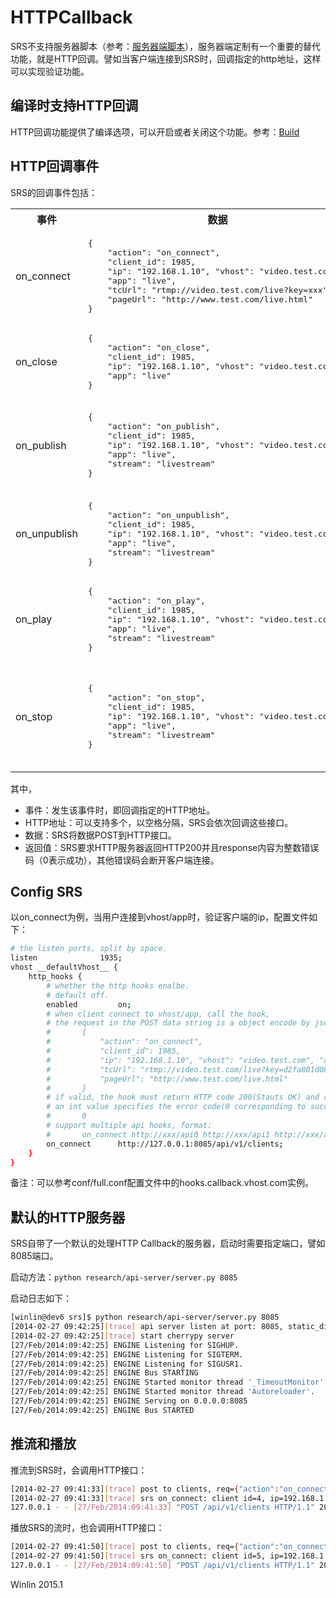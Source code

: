 # HTTPCallback

SRS不支持服务器脚本（参考：[服务器端脚本](https://github.com/winlinvip/simple-rtmp-server/wiki/v1_CN_ServerSideScript)），服务器端定制有一个重要的替代功能，就是HTTP回调。譬如当客户端连接到SRS时，回调指定的http地址，这样可以实现验证功能。

## 编译时支持HTTP回调

HTTP回调功能提供了编译选项，可以开启或者关闭这个功能。参考：[Build](https://github.com/winlinvip/simple-rtmp-server/wiki/v1_CN_Build)

## HTTP回调事件

SRS的回调事件包括：

<table>
<tr>
<th>事件</th><th>数据</th><th>说明</th>
</tr>
<tr>
<td>on_connect</td>
<td>
<pre>
{
    "action": "on_connect",
    "client_id": 1985,
    "ip": "192.168.1.10", "vhost": "video.test.com", 
    "app": "live",
    "tcUrl": "rtmp://video.test.com/live?key=xxx",
    "pageUrl": "http://www.test.com/live.html"
}
</pre>
</td>
<td>当客户端连接到指定的vhost和app时</td>
</tr>
<tr>
<td>on_close</td>
<td>
<pre>
{
    "action": "on_close",
    "client_id": 1985,
    "ip": "192.168.1.10", "vhost": "video.test.com", 
    "app": "live"
}
</pre>
</td>
<td>当客户端关闭连接，或者SRS主动关闭连接时</td>
</tr>
<tr>
<td>on_publish</td>
<td>
<pre>
{
    "action": "on_publish",
    "client_id": 1985,
    "ip": "192.168.1.10", "vhost": "video.test.com", 
    "app": "live",
    "stream": "livestream"
}
</pre>
</td>
<td>当客户端发布流时，譬如flash/FMLE方式推流到服务器</td>
</tr>
<tr>
<td>on_unpublish</td>
<td>
<pre>
{
    "action": "on_unpublish",
    "client_id": 1985,
    "ip": "192.168.1.10", "vhost": "video.test.com", 
    "app": "live",
    "stream": "livestream"
}
</pre>
</td>
<td>当客户端停止发布流时</td>
</tr>
<tr>
<td>on_play</td>
<td>
<pre>
{
    "action": "on_play",
    "client_id": 1985,
    "ip": "192.168.1.10", "vhost": "video.test.com", 
    "app": "live",
    "stream": "livestream"
}
</pre>
</td>
<td>当客户端开始播放流时</td>
</tr>
<tr>
<td>on_stop</td>
<td>
<pre>
{
    "action": "on_stop",
    "client_id": 1985,
    "ip": "192.168.1.10", "vhost": "video.test.com", 
    "app": "live",
    "stream": "livestream"
}
</pre>
</td>
<td>当客户端停止播放时。备注：停止播放可能不会关闭连接，还能再继续播放。</td>
</tr>
</table>

其中，
* 事件：发生该事件时，即回调指定的HTTP地址。
* HTTP地址：可以支持多个，以空格分隔，SRS会依次回调这些接口。
* 数据：SRS将数据POST到HTTP接口。
* 返回值：SRS要求HTTP服务器返回HTTP200并且response内容为整数错误码（0表示成功），其他错误码会断开客户端连接。

## Config SRS

以on_connect为例，当用户连接到vhost/app时，验证客户端的ip，配置文件如下：

```bash
# the listen ports, split by space.
listen              1935;
vhost __defaultVhost__ {
    http_hooks {
        # whether the http hooks enalbe.
        # default off.
        enabled         on;
        # when client connect to vhost/app, call the hook,
        # the request in the POST data string is a object encode by json:
        #       {
        #           "action": "on_connect",
        #           "client_id": 1985,
        #           "ip": "192.168.1.10", "vhost": "video.test.com", "app": "live",
        #           "tcUrl": "rtmp://video.test.com/live?key=d2fa801d08e3f90ed1e1670e6e52651a",
        #           "pageUrl": "http://www.test.com/live.html"
        #       }
        # if valid, the hook must return HTTP code 200(Stauts OK) and response
        # an int value specifies the error code(0 corresponding to success):
        #       0
        # support multiple api hooks, format:
        #       on_connect http://xxx/api0 http://xxx/api1 http://xxx/apiN
        on_connect      http://127.0.0.1:8085/api/v1/clients;
    }
}
```

备注：可以参考conf/full.conf配置文件中的hooks.callback.vhost.com实例。

## 默认的HTTP服务器

SRS自带了一个默认的处理HTTP Callback的服务器，启动时需要指定端口，譬如8085端口。

启动方法：`python research/api-server/server.py 8085`

启动日志如下：

```bash
[winlin@dev6 srs]$ python research/api-server/server.py 8085
[2014-02-27 09:42:25][trace] api server listen at port: 8085, static_dir: /home/winlin/git/simple-rtmp-server/trunk/research/api-server/static-dir
[2014-02-27 09:42:25][trace] start cherrypy server
[27/Feb/2014:09:42:25] ENGINE Listening for SIGHUP.
[27/Feb/2014:09:42:25] ENGINE Listening for SIGTERM.
[27/Feb/2014:09:42:25] ENGINE Listening for SIGUSR1.
[27/Feb/2014:09:42:25] ENGINE Bus STARTING
[27/Feb/2014:09:42:25] ENGINE Started monitor thread '_TimeoutMonitor'.
[27/Feb/2014:09:42:25] ENGINE Started monitor thread 'Autoreloader'.
[27/Feb/2014:09:42:25] ENGINE Serving on 0.0.0.0:8085
[27/Feb/2014:09:42:25] ENGINE Bus STARTED
```

## 推流和播放

推流到SRS时，会调用HTTP接口：
```bash
[2014-02-27 09:41:33][trace] post to clients, req={"action":"on_connect","client_id":4,"ip":"192.168.1.179","vhost":"__defaultVhost__","app":"live","pageUrl":""}
[2014-02-27 09:41:33][trace] srs on_connect: client id=4, ip=192.168.1.179, vhost=__defaultVhost__, app=live, pageUrl=
127.0.0.1 - - [27/Feb/2014:09:41:33] "POST /api/v1/clients HTTP/1.1" 200 1 "" "srs(simple rtmp server)0.9.2"
```

播放SRS的流时，也会调用HTTP接口：
```bash
[2014-02-27 09:41:50][trace] post to clients, req={"action":"on_connect","client_id":5,"ip":"192.168.1.179","vhost":"__defaultVhost__","app":"live","pageUrl":"http://dev.chnvideo.com:3080/players/rtmp/"}
[2014-02-27 09:41:50][trace] srs on_connect: client id=5, ip=192.168.1.179, vhost=__defaultVhost__, app=live, pageUrl=http://dev.chnvideo.com:3080/players/rtmp/
127.0.0.1 - - [27/Feb/2014:09:41:50] "POST /api/v1/clients HTTP/1.1" 200 1 "" "srs(simple rtmp server)0.9.2"
```

Winlin 2015.1